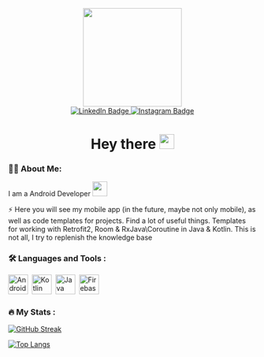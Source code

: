 <div id="header" align="center">
  <img src="https://media.giphy.com/media/gjrYDwbjnK8x36xZIO/giphy.gif" width="200"/>
</div>

<div id="badges" align="center">
  <a href="https://www.linkedin.com/mwlite/in/samim-akh-5b81b5246">
    <img src="https://img.shields.io/badge/LinkedIn-blue?style=for-the-badge&logo=linkedin&logoColor=white" alt="LinkedIn Badge"/>
  </a>
  <a href="https://www.instagram.com/nedumayy">
    <img src="https://img.shields.io/badge/Instagram-red?style=for-the-badge&logo=instagram&logoColor=white" alt="Instagram Badge"/>
  </a>
</div>

<h1 align="center">
  Hey there
  <img src="https://media.giphy.com/media/hvRJCLFzcasrR4ia7z/giphy.gif" width="30px"/>
</h1>

### :woman_technologist: About Me:
I am a Android Developer <img src="https://media.giphy.com/media/WUlplcMpOCEmTGBtBW/giphy.gif" width="30">

:zap: Here you will see my mobile app (in the future, maybe not only mobile), as well as code templates for projects. Find a lot of useful things. Templates for working with Retrofit2, Room & RxJava\Coroutine in Java & Kotlin. This is not all, I try to replenish the knowledge base

### :hammer_and_wrench: Languages and Tools :
<img src="https://cdn.jsdelivr.net/gh/devicons/devicon/icons/android/android-plain-wordmark.svg" title="Android" alt="Android" width="40" height="40"/>&nbsp;
<img src="https://cdn.jsdelivr.net/gh/devicons/devicon/icons/kotlin/kotlin-original-wordmark.svg" title="Kotlin" alt="Kotlin" width="40" height="40"/>&nbsp;
<img src="https://cdn.jsdelivr.net/gh/devicons/devicon/icons/java/java-original-wordmark.svg" title="Java" alt="Java" width="40" height="40"/>&nbsp;
<img src="https://cdn.jsdelivr.net/gh/devicons/devicon/icons/firebase/firebase-plain-wordmark.svg" title="Firebase" alt="Firebase" width="40" height="40"/>&nbsp;

### :fire: My Stats :
[![GitHub Streak](http://github-readme-streak-stats.herokuapp.com?user=nedumay&theme=dark&background=000000)](https://git.io/streak-stats)

[![Top Langs](https://github-readme-stats.vercel.app/api/top-langs/?username=nedumay&layout=compact&theme=vision-friendly-dark)](https://github.com/anuraghazra/github-readme-stats)
